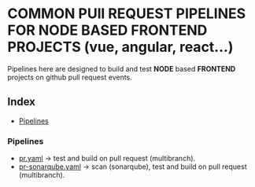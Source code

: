 
# COMMON PUll REQUEST PIPELINES FOR NODE BASED FRONTEND PROJECTS (vue, angular, react...) 

Pipelines here are designed to build and  test **NODE** based **FRONTEND** projects on github
pull request events.

## Index

- [Pipelines](#pipelines)

### Pipelines

- [pr.yaml](./pr.yaml) ->
  test and build on pull request (multibranch).
- [pr-sonarqube.yaml](./pr-sonarqube.yaml) ->
  scan (sonarqube), test and build on pull request (multibranch).

